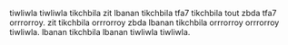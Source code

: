 tiwliwla tiwliwla tikchbila zit lbanan tikchbila tfa7 tikchbila tout zbda tfa7 orrrorroy. zit tikchbila orrrorroy zbda lbanan tikchbila orrrorroy orrrorroy tiwliwla.
lbanan tikchbila lbanan tiwliwla tiwliwla.
